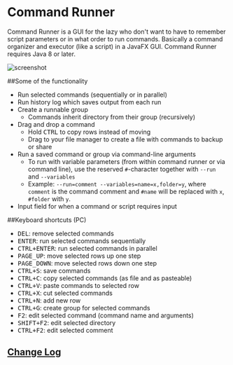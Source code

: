 # Command Runner

Command Runner is a GUI for the lazy who don't want to have to remember script parameters or in what order to run commands. 
Basically a command organizer and executor (like a script) in a JavaFX GUI.
Command Runner requires Java 8 or later.

![screenshot](http://i.imgur.com/1IjlDsL.png "screenshot")

##Some of the functionality
* Run selected commands (sequentially or in parallel)
* Run history log which saves output from each run
* Create a runnable group
  - Commands inherit directory from their group (recursively)
* Drag and drop a command
  - Hold <kbd>CTRL</kbd> to copy rows instead of moving
  - Drag to your file manager to create a file with commands to backup or share
* Run a saved command or group via command-line arguments
  - To run with variable parameters (from within command runner or via command line), use the reserved `#`-character together with `--run` and `--variables` 
  - Example: `--run=comment --variables=name=x,folder=y`, where `comment` is the command comment and `#name` will be replaced with `x`, `#folder` with `y`.
* Input field for when a command or script requires input

##Keyboard shortcuts (PC)
* <kbd>DEL</kbd>: remove selected commands
* <kbd>ENTER</kbd>: run selected commands sequentially
* <kbd>CTRL+ENTER</kbd>: run selected commands in parallel
* <kbd>PAGE_UP</kbd>: move selected rows up one step
* <kbd>PAGE_DOWN</kbd>: move selected rows down one step
* <kbd>CTRL+S</kbd>: save commands
* <kbd>CTRL+C</kbd>: copy selected commands (as file and as pasteable)
* <kbd>CTRL+V</kbd>: paste commands to selected row
* <kbd>CTRL+X</kbd>: cut selected commands
* <kbd>CTRL+N</kbd>: add new row
* <kbd>CTRL+G</kbd>: create group for selected commands
* <kbd>F2</kbd>: edit selected command (command name and arguments)
* <kbd>SHIFT+F2</kbd>: edit selected directory
* <kbd>CTRL+F2</kbd>: edit selected comment

## [Change Log](CHANGELOG.md)
